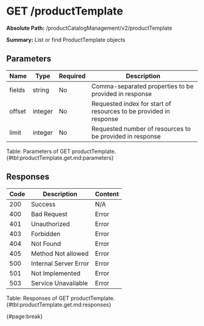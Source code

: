 <!--
    ATTENTION: This file was generated via gradle!
               Do NOT manually edit this file! Any such changes will be overwritten!
-->

# GET /productTemplate

**Absolute Path:** /productCatalogManagement/v2/productTemplate

**Summary:** List or find ProductTemplate objects

## Parameters

| Name | Type | Required | Description |
| ------ | ------ | --- | ------------ |
| fields | string | No | Comma-separated properties to be provided in response |
| offset | integer | No | Requested index for start of resources to be provided in response |
| limit | integer | No | Requested number of resources to be provided in response |

Table: Parameters of GET productTemplate. {#tbl:productTemplate.get.md:parameters}

## Responses

| Code | Description | Content |
|------|-------------|---------|
| 200 | Success | N/A |
| 400 | Bad Request | Error |
| 401 | Unauthorized | Error |
| 403 | Forbidden | Error |
| 404 | Not Found | Error |
| 405 | Method Not allowed | Error |
| 500 | Internal Server Error | Error |
| 501 | Not Implemented | Error |
| 503 | Service Unavailable | Error |

Table: Responses of GET productTemplate. {#tbl:productTemplate.get.md:responses}

{#page:break}
